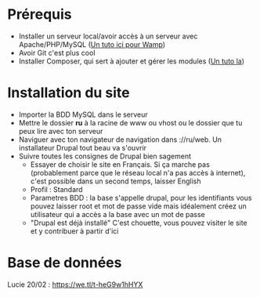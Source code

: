 # Prérequis
- Installer un serveur local/avoir accès à un serveur avec Apache/PHP/MySQL ([Un tuto ici pour Wamp](https://duvien.com/blog/setting-local-development-server-wamp-windows-10))
- Avoir Git c'est plus cool
- Installer Composer, qui sert à ajouter et gérer les modules ([Un tuto la](https://duvien.com/blog/setting-wamp-composer-and-git-windows-10))

# Installation du site
- Importer la BDD MySQL dans le serveur
- Mettre le dossier **ru** à la racine de www ou vhost ou le dossier que tu peux lire avec ton serveur
- Naviguer avec ton navigateur de navigation dans ://ru/web. Un installateur Drupal tout beau va s'ouvrir
- Suivre toutes les consignes de Drupal bien sagement
	- Essayer de choisir le site en Français. Si ça marche pas (probablement parce que le réseau local n'a pas accès à internet), c'est possible dans un second temps, laisser English
	- Profil : Standard
	- Parametres BDD : la base s'appelle drupal, pour les identifiants vous pouvez laisser root et mot de passe vide mais idéalement créez un utilisateur qui a accès a la base avec un mot de passe
	- "Drupal est déjà installé" C'est chouette, vous pouvez visiter le site et y contribuer à partir d'ici

# Base de données
Lucie 20/02 : https://we.tl/t-heG9w1hHYX